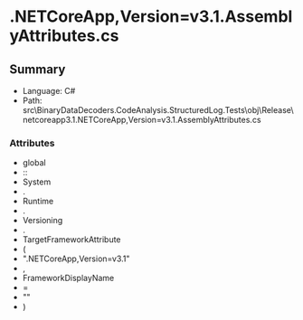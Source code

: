 ﻿# .NETCoreApp,Version=v3.1.AssemblyAttributes.cs

## Summary

* Language: C#
* Path: src\BinaryDataDecoders.CodeAnalysis.StructuredLog.Tests\obj\Release\netcoreapp3.1\.NETCoreApp,Version=v3.1.AssemblyAttributes.cs

### Attributes

 - global
 - ::
 - System
 - .
 - Runtime
 - .
 - Versioning
 - .
 - TargetFrameworkAttribute
 - (
 - ".NETCoreApp,Version=v3.1"
 - ,
 - FrameworkDisplayName
 - =
 - ""
 - )


